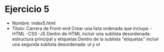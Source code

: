 # Ejercicio 5

* Nombre: index5.html
* Titulo: Carrera de Front-end
Crear una lista ordenada que incluya:
  -HTML
  -CSS
  -JS
Dentro de HTML incluir una sublista desordenada: estructura principal y etiquetas
Dentro de la sublista "etiquetas" incluir una segunda sublista desordenada: ul y ol
